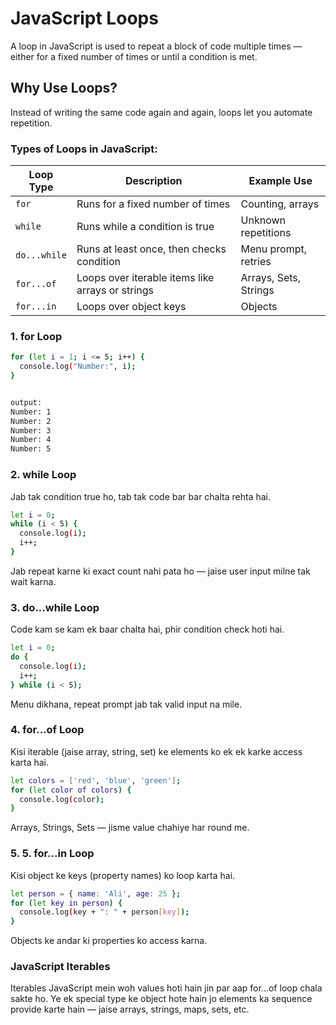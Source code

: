 

# JavaScript Loops
A loop in JavaScript is used to repeat a block of code multiple times — either for a fixed number of times or until a condition is met.

## Why Use Loops?
Instead of writing the same code again and again, loops let you automate repetition.


### Types of Loops in JavaScript:
| Loop Type    | Description                                      | Example Use           |
| ------------ | ------------------------------------------------ | --------------------- |
| `for`        | Runs for a fixed number of times                 | Counting, arrays      |
| `while`      | Runs while a condition is true                   | Unknown repetitions   |
| `do...while` | Runs at least once, then checks condition        | Menu prompt, retries  |
| `for...of`   | Loops over iterable items like arrays or strings | Arrays, Sets, Strings |
| `for...in`   | Loops over object keys                           | Objects               |


### 1. for Loop
```bash
for (let i = 1; i <= 5; i++) {
  console.log("Number:", i);
}


output:
Number: 1
Number: 2
Number: 3
Number: 4
Number: 5

```

### 2. while Loop
Jab tak condition true ho, tab tak code bar bar chalta rehta hai.
```bash
let i = 0;
while (i < 5) {
  console.log(i);
  i++;
}
```
Jab repeat karne ki exact count nahi pata ho — jaise user input milne tak wait karna.

### 3. do...while Loop
Code kam se kam ek baar chalta hai, phir condition check hoti hai.
```bash
let i = 0;
do {
  console.log(i);
  i++;
} while (i < 5);

```
Menu dikhana, repeat prompt jab tak valid input na mile.

### 4. for...of Loop
Kisi iterable (jaise array, string, set) ke elements ko ek ek karke access karta hai.
```bash
let colors = ['red', 'blue', 'green'];
for (let color of colors) {
  console.log(color);
}

```
Arrays, Strings, Sets — jisme value chahiye har round me.

### 5. 5. for...in Loop
Kisi object ke keys (property names) ko loop karta hai.
```bash
let person = { name: 'Ali', age: 25 };
for (let key in person) {
  console.log(key + ": " + person[key]);
}

```
Objects ke andar ki properties ko access karna.


### JavaScript Iterables
Iterables JavaScript mein woh values hoti hain jin par aap for...of loop chala sakte ho. Ye ek special type ke object hote hain jo elements ka sequence provide karte hain — jaise arrays, strings, maps, sets, etc.

